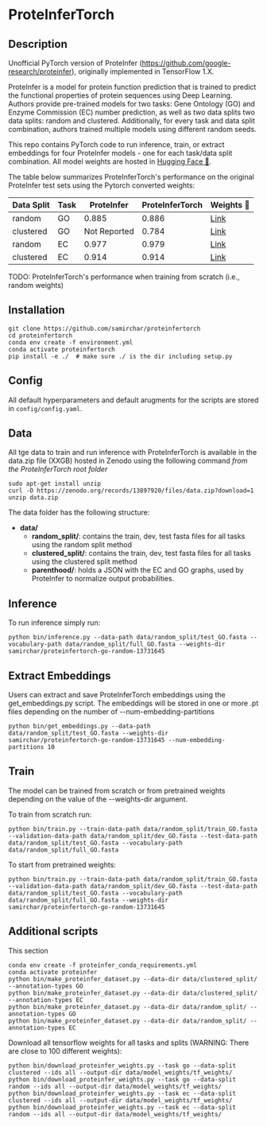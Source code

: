 # ProteInferTorch
## Description

Unofficial PyTorch version of ProteInfer (https://github.com/google-research/proteinfer), originally implemented in TensorFlow 1.X. 

ProteInfer is a model for protein function prediction that is trained to predict the functional properties of protein sequences using Deep Learning. Authors provide pre-trained models for two tasks: Gene Ontology (GO) and Enzyme Commission (EC) number prediction, as well as two data splits two data splits: random and clustered. Additionally, for every task and data split combination, authors trained multiple models using different random seeds. 

This repo contains PyTorch code to run inference, train, or extract embeddings for four ProteInfer models - one for each task/data split combination. All model weights are hosted in [Hugging Face 🤗](https://huggingface.co/samirchar).

The table below summarizes ProteInferTorch's performance on the original ProteInfer test sets using the Pytorch converted weights:

| Data Split | Task  | ProteInfer  | ProteInferTorch | Weights 🤗 |
|------------|-------|-------------|-----------------|------------|
| random     | GO    | 0.885       |      0.886      |  [Link](https://huggingface.co/samirchar/proteinfertorch-go-random-13731645)       |
| clustered  | GO    | Not Reported|      0.784      |  [Link](https://huggingface.co/samirchar/proteinfertorch-go-random-13703731)       |
| random     | EC    | 0.977       |      0.979      |  [Link](https://huggingface.co/samirchar/proteinfertorch-go-random-13685140)       |
| clustered  | EC    | 0.914       |      0.914      |  [Link](https://huggingface.co/samirchar/proteinfertorch-go-random-13704042)       |


TODO: ProteInferTorch's performance when training from scratch (i.e., random weights)

## Installation
```
git clone https://github.com/samirchar/proteinfertorch
cd proteinfertorch
conda env create -f environment.yml
conda activate proteinfertorch
pip install -e ./  # make sure ./ is the dir including setup.py
```

## Config
All default hyperparameters and default arugments for the scripts are stored in `config/config.yaml`. 

## Data

All tge data to train and run inference with ProteInferTorch is available in the data.zip file (XXGB) hosted in Zenodo using the following command *from the ProteInferTorch root folder*

```
sudo apt-get install unzip
curl -O https://zenodo.org/records/13897920/files/data.zip?download=1
unzip data.zip
```

The data folder has the following structure:
* **data/**
    * **random_split/**: contains the train, dev, test fasta files for all tasks using the random split method
    * **clustered_split/**: contains the train, dev, test fasta files for all tasks using the clustered split method
    * **parenthood/**: holds a JSON with the EC and GO graphs, used by ProteInfer to normalize output probabilities.

## Inference
To run inference simply run:

```
python bin/inference.py --data-path data/random_split/test_GO.fasta --vocabulary-path data/random_split/full_GO.fasta --weights-dir samirchar/proteinfertorch-go-random-13731645
```

## Extract Embeddings
Users can extract and save ProteInferTorch embeddings using the get_embeddings.py script. The embeddings will be stored in one or more .pt files depending on the number of --num-embedding-partitions

```
python bin/get_embeddings.py --data-path data/random_split/test_GO.fasta --weights-dir samirchar/proteinfertorch-go-random-13731645 --num-embedding-partitions 10
```

## Train
The model can be trained from scratch or from pretrained weights depending on the value of the --weights-dir argument.

To train from scratch run:
```
python bin/train.py --train-data-path data/random_split/train_GO.fasta --validation-data-path data/random_split/dev_GO.fasta --test-data-path data/random_split/test_GO.fasta --vocabulary-path data/random_split/full_GO.fasta
```

To start from pretrained weights:
```
python bin/train.py --train-data-path data/random_split/train_GO.fasta --validation-data-path data/random_split/dev_GO.fasta --test-data-path data/random_split/test_GO.fasta --vocabulary-path data/random_split/full_GO.fasta --weights-dir samirchar/proteinfertorch-go-random-13731645 
```

## Additional scripts
This section 

```
conda env create -f proteinfer_conda_requirements.yml
conda activate proteinfer
python bin/make_proteinfer_dataset.py --data-dir data/clustered_split/ --annotation-types GO
python bin/make_proteinfer_dataset.py --data-dir data/clustered_split/ --annotation-types EC
python bin/make_proteinfer_dataset.py --data-dir data/random_split/ --annotation-types GO
python bin/make_proteinfer_dataset.py --data-dir data/random_split/ --annotation-types EC
```

Download all tensorflow weights for all tasks and splits (WARNING: There are close to 100 different weights):

```
python bin/download_proteinfer_weights.py --task go --data-split clustered --ids all --output-dir data/model_weights/tf_weights/
python bin/download_proteinfer_weights.py --task go --data-split random --ids all --output-dir data/model_weights/tf_weights/
python bin/download_proteinfer_weights.py --task ec --data-split clustered --ids all --output-dir data/model_weights/tf_weights/
python bin/download_proteinfer_weights.py --task ec --data-split random --ids all --output-dir data/model_weights/tf_weights/
```
